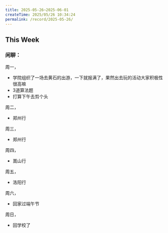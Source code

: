 ```yaml
---
title: 2025-05-26~2025-06-01
createTime: 2025/05/26 10:34:24
permalink: /record/2025-05-26/
---
```


## This Week

### 闲聊：
周一，
- 学院组织了一场去黄石的出游，一下就报满了，果然出去玩的活动大家积极性很高嘛
- 3道算法题
- 打算下午去剪个头

周二，
- 郑州行

周三，
- 郑州行

周四，
- 嵩山行

周五，
- 洛阳行

周六，
- 回家过端午节

周日，
- 回学校了